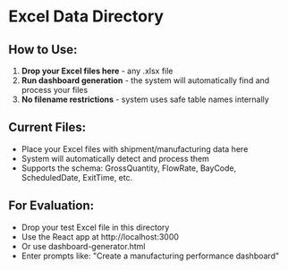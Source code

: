# Excel Data Directory

## How to Use:

1. **Drop your Excel files here** - any .xlsx file
2. **Run dashboard generation** - the system will automatically find and process your files
3. **No filename restrictions** - system uses safe table names internally

## Current Files:
- Place your Excel files with shipment/manufacturing data here
- System will automatically detect and process them
- Supports the schema: GrossQuantity, FlowRate, BayCode, ScheduledDate, ExitTime, etc.

## For Evaluation:
- Drop your test Excel file in this directory
- Use the React app at http://localhost:3000
- Or use dashboard-generator.html
- Enter prompts like: "Create a manufacturing performance dashboard"